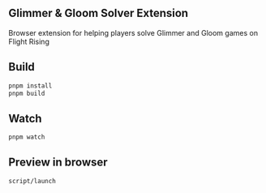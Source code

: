 ## Glimmer & Gloom Solver Extension

Browser extension for helping players solve Glimmer and Gloom games on Flight Rising

## Build

```sh
pnpm install
pnpm build
```

## Watch

```sh
pnpm watch
```

## Preview in browser

```sh
script/launch
```
